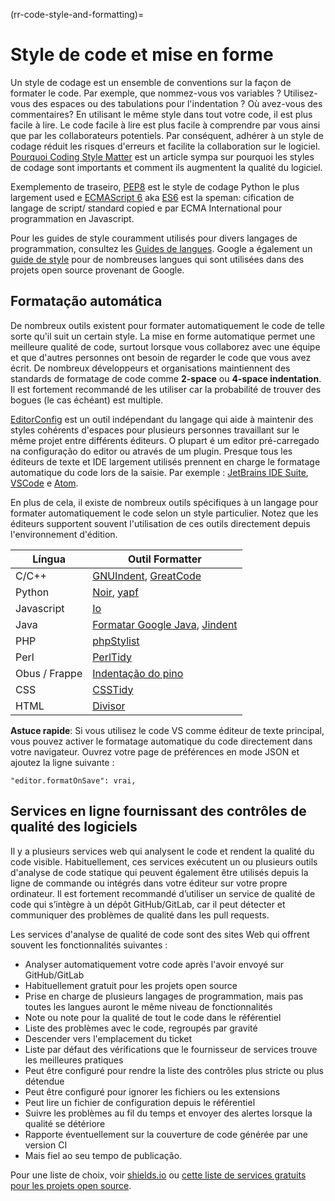 (rr-code-style-and-formatting)=
# Style de code et mise en forme

Un style de codage est un ensemble de conventions sur la façon de formater le code. Par exemple, que nommez-vous vos variables ? Utilisez-vous des espaces ou des tabulations pour l'indentation ? Où avez-vous des commentaires? En utilisant le même style dans tout votre code, il est plus facile à lire. Le code facile à lire est plus facile à comprendre par vous ainsi que par les collaborateurs potentiels. Par conséquent, adhérer à un style de codage réduit les risques d'erreurs et facilite la collaboration sur le logiciel. [Pourquoi Coding Style Matter](http://coding.smashingmagazine.com/2012/10/25/why-coding-style-matters/) est un article sympa sur pourquoi les styles de codage sont importants et comment ils augmentent la qualité du logiciel.

Exemplemento de traseiro, [PEP8](https://www.python.org/dev/peps/pep-0008/) est le style de codage Python le plus largement used e [ECMAScript 6](http://es6-features.org/) aka [ES6](http://es6-features.org/) est la speman: cification de langage de script/ standard copied e par ECMA International pour programmation en Javascript.

Pour les guides de style couramment utilisés pour divers langages de programmation, consultez les [Guides de langues](https://guide.esciencecenter.nl/best_practices/language_guides/languages_overview.html). Google a également un [guide de style](https://code.google.com/p/google-styleguide/) pour de nombreuses langues qui sont utilisées dans des projets open source provenant de Google.

## Formatação automática

De nombreux outils existent pour formater automatiquement le code de telle sorte qu'il suit un certain style. La mise en forme automatique permet une meilleure qualité de code, surtout lorsque vous collaborez avec une équipe et que d'autres personnes ont besoin de regarder le code que vous avez écrit. De nombreux développeurs et organisations maintiennent des standards de formatage de code comme **2-space** ou **4-space indentation**. Il est fortement recommandé de les utiliser car la probabilité de trouver des bogues (le cas échéant) est multiple.

[EditorConfig](https://editorconfig.org) est un outil indépendant du langage qui aide à maintenir des styles cohérents d'espaces pour plusieurs personnes travaillant sur le même projet entre différents éditeurs. O plupart é um editor pré-carregado na configuração do editor ou através de um plugin. Presque tous les éditeurs de texte et IDE largement utilisés prennent en charge le formatage automatique du code lors de la saisie. Par exemple : [JetBrains IDE Suite](https://www.jetbrains.com/products.html#), [VSCode](https://code.visualstudio.com/) e [Atom](https://atom.io/).

En plus de cela, il existe de nombreux outils spécifiques à un langage pour formater automatiquement le code selon un style particulier. Notez que les éditeurs supportent souvent l'utilisation de ces outils directement depuis l'environnement d'édition.

| Língua        | Outil Formatter                                                                                             |
| ------------- | ----------------------------------------------------------------------------------------------------------- |
| C/C++         | [GNUIndent](http://www.gnu.org/software/indent/), [GreatCode](http://sourceforge.net/projects/gcgreatcode/) |
| Python        | [Noir](https://black.readthedocs.io), [yapf](https://pypi.org/project/yapf/)                                |
| Javascript    | [Io](https://beautifier.io/)                                                                                |
| Java          | [Formatar Google Java](https://github.com/google/google-java-format), [Jindent](http://www.jindent.com/)    |
| PHP           | [phpStylist](http://sourceforge.net/projects/phpstylist/)                                                   |
| Perl          | [PerlTidy](http://perltidy.sourceforge.net/)                                                                |
| Obus / Frappe | [Indentação do pino](http://www.bolthole.com/AWK.html)                                                      |
| CSS           | [CSSTidy](http://csstidy.sourceforge.net/)                                                                  |
| HTML          | [Divisor](http://tidy.sourceforge.net/)                                                                     |

**Astuce rapide**: Si vous utilisez le code VS comme éditeur de texte principal, vous pouvez activer le formatage automatique du code directement dans votre navigateur. Ouvrez votre page de préférences en mode JSON et ajoutez la ligne suivante :

```
"editor.formatOnSave": vrai,
```

## Services en ligne fournissant des contrôles de qualité des logiciels

Il y a plusieurs services web qui analysent le code et rendent la qualité du code visible. Habituellement, ces services exécutent un ou plusieurs outils d'analyse de code statique qui peuvent également être utilisés depuis la ligne de commande ou intégrés dans votre éditeur sur votre propre ordinateur. Il est fortement recommandé d’utiliser un service de qualité de code qui s’intègre à un dépôt GitHub/GitLab, car il peut détecter et communiquer des problèmes de qualité dans les pull requests.

Les services d'analyse de qualité de code sont des sites Web qui offrent souvent les fonctionnalités suivantes :

- Analyser automatiquement votre code après l'avoir envoyé sur GitHub/GitLab
- Habituellement gratuit pour les projets open source
- Prise en charge de plusieurs langages de programmation, mais pas toutes les langues auront le même niveau de fonctionnalités
- Note ou note pour la qualité de tout le code dans le référentiel
- Liste des problèmes avec le code, regroupés par gravité
- Descender vers l'emplacement du ticket
- Liste par défaut des vérifications que le fournisseur de services trouve les meilleures pratiques
- Peut être configuré pour rendre la liste des contrôles plus stricte ou plus détendue
- Peut être configuré pour ignorer les fichiers ou les extensions
- Peut lire un fichier de configuration depuis le référentiel
- Suivre les problèmes au fil du temps et envoyer des alertes lorsque la qualité se détériore
- Rapporte éventuellement sur la couverture de code générée par une version CI
- Mais fiel ao seu tempo de publicação.

Pour une liste de choix, voir [shields.io](https://shields.io/category/analysis) ou [cette liste de services gratuits pour les projets open source](https://github.com/ripienaar/free-for-dev#code-quality).
